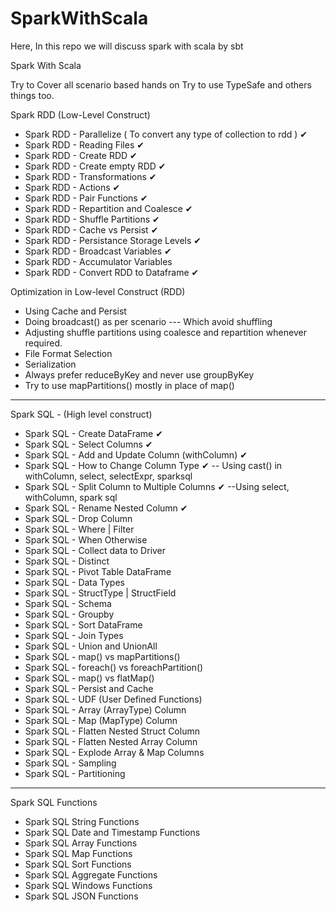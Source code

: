 # SparkWithScala
Here, In this repo we will discuss spark with scala by sbt

Spark With Scala


Try to Cover all scenario based hands on
Try to use TypeSafe and others things too. 

Spark RDD (Low-Level Construct)

- Spark RDD - Parallelize ( To convert any type of collection to rdd ) ✔
- Spark RDD - Reading Files ✔
- Spark RDD - Create RDD ✔
- Spark RDD - Create empty RDD ✔
- Spark RDD - Transformations ✔
- Spark RDD - Actions ✔
- Spark RDD - Pair Functions ✔
- Spark RDD - Repartition and Coalesce ✔
- Spark RDD - Shuffle Partitions ✔
- Spark RDD - Cache vs Persist ✔
- Spark RDD - Persistance Storage Levels ✔
- Spark RDD - Broadcast Variables ✔
- Spark RDD - Accumulator Variables
- Spark RDD - Convert RDD to Dataframe ✔

Optimization in Low-level Construct (RDD)

- Using Cache and Persist
- Doing broadcast() as per scenario --- Which avoid shuffling
- Adjusting shuffle partitions using coalesce and repartition whenever required.
- File Format Selection
- Serialization
- Always prefer reduceByKey and never use groupByKey
- Try to use mapPartitions() mostly in place of map()

------------------------------------------------------------------------------------------------------------------------

Spark SQL - (High level construct)

- Spark SQL - Create DataFrame ✔
- Spark SQL - Select Columns ✔
- Spark SQL - Add and Update Column (withColumn) ✔
- Spark SQL - How to Change Column Type ✔ -- Using cast() in withColumn, select, selectExpr, sparksql
- Spark SQL - Split Column to Multiple Columns ✔ --Using select, withColumn, spark sql
- Spark SQL - Rename Nested Column ✔
- Spark SQL - Drop Column
- Spark SQL - Where | Filter
- Spark SQL - When Otherwise
- Spark SQL - Collect data to Driver
- Spark SQL - Distinct
- Spark SQL - Pivot Table DataFrame
- Spark SQL - Data Types
- Spark SQL - StructType | StructField
- Spark SQL - Schema
- Spark SQL - Groupby
- Spark SQL - Sort DataFrame
- Spark SQL - Join Types
- Spark SQL - Union and UnionAll
- Spark SQL - map() vs mapPartitions()
- Spark SQL - foreach() vs foreachPartition()
- Spark SQL - map() vs flatMap()
- Spark SQL - Persist and Cache
- Spark SQL - UDF (User Defined Functions)
- Spark SQL - Array (ArrayType) Column
- Spark SQL - Map (MapType) Column
- Spark SQL - Flatten Nested Struct Column
- Spark SQL - Flatten Nested Array Column
- Spark SQL - Explode Array & Map Columns
- Spark SQL - Sampling
- Spark SQL - Partitioning

---------------------------------------------------------------------------

Spark SQL Functions

- Spark SQL String Functions
- Spark SQL Date and Timestamp Functions
- Spark SQL Array Functions
- Spark SQL Map Functions
- Spark SQL Sort Functions
- Spark SQL Aggregate Functions
- Spark SQL Windows Functions
- Spark SQL JSON Functions
